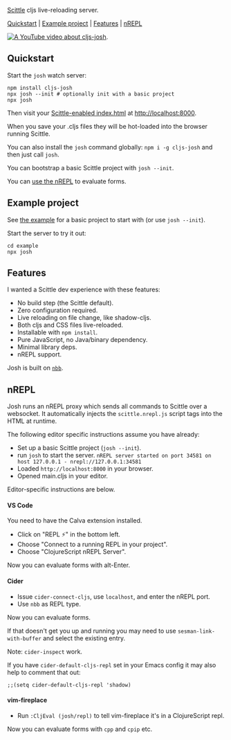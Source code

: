 [Scittle](https://github.com/babashka/scittle/) cljs live-reloading server.

[Quickstart](#quickstart) | [Example project](#example-project) | [Features](#features) | [nREPL](#nrepl)

[![A YouTube video about `cljs-josh`](https://i3.ytimg.com/vi/4tbjE0_W-58/mqdefault.jpg)](https://youtu.be/4tbjE0_W-58).

## Quickstart

Start the `josh` watch server:

```shell
npm install cljs-josh
npx josh --init # optionally init with a basic project
npx josh
```

Then visit your [Scittle-enabled index.html](./example/index.html) at <http://localhost:8000>.

When you save your .cljs files they will be hot-loaded into the browser running Scittle.

You can also install the `josh` command globally: `npm i -g cljs-josh` and then just call `josh`.

You can bootstrap a basic Scittle project with `josh --init`.

You can [use the nREPL](#nREPL) to evaluate forms.

## Example project

See [the example](./example) for a basic project to start with (or use `josh --init`).

Start the server to try it out:

```shell
cd example
npx josh
```

## Features

I wanted a Scittle dev experience with these features:

- No build step (the Scittle default).
- Zero configuration required.
- Live reloading on file change, like shadow-cljs.
- Both cljs and CSS files live-reloaded.
- Installable with `npm install`.
- Pure JavaScript, no Java/binary dependency.
- Minimal library deps.
- nREPL support.

Josh is built on [`nbb`](https://github.com/babashka/nbb/).

## nREPL

Josh runs an nREPL proxy which sends all commands to Scittle over a websocket.
It automatically injects the `scittle.nrepl.js` script tags into the HTML at runtime.

The following editor specific instructions assume you have already:

- Set up a basic Scittle project (`josh --init`).
- run `josh` to start the server.
  `nREPL server started on port 34581 on host 127.0.0.1 - nrepl://127.0.0.1:34581`
- Loaded `http://localhost:8000` in your browser.
- Opened main.cljs in your editor.

Editor-specific instructions are below.

#### VS Code

You need to have the Calva extension installed.

- Click on "REPL ⚡️" in the bottom left.
- Choose "Connect to a running REPL in your project".
- Choose "ClojureScript nREPL Server".

Now you can evaluate forms with alt-Enter.

#### Cider

- Issue `cider-connect-cljs`, use `localhost`, and enter the nREPL port.
- Use `nbb` as REPL type.

Now you can evaluate forms.

If that doesn't get you up and running you may need to use `sesman-link-with-buffer` and select the existing entry.

Note: `cider-inspect` work.

If you have `cider-default-cljs-repl` set in your Emacs config it may also help to comment that out:

```
;;(setq cider-default-cljs-repl 'shadow)
```

#### vim-fireplace

- Run `:CljEval (josh/repl)` to tell vim-fireplace it's in a ClojureScript repl.

Now you can evaluate forms with `cpp` and `cpip` etc.

